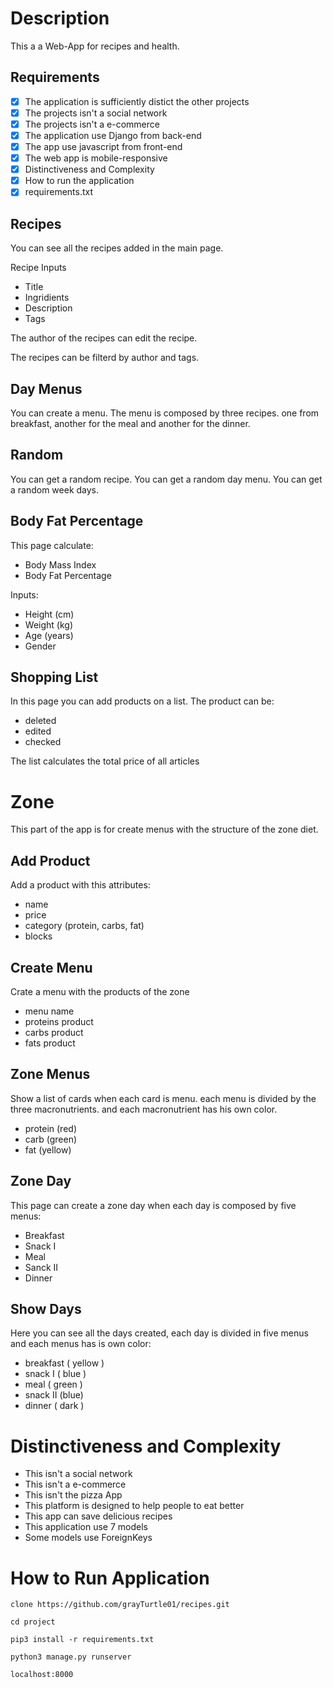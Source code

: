 # Description
This a a Web-App for recipes and health.

## Requirements
- [x] The application is sufficiently distict the other projects
- [x] The projects isn't a social network
- [x] The projects isn't a e-commerce
- [x] The application use Django from back-end
- [x] The app use javascript from front-end
- [x] The web app is mobile-responsive
- [x] Distinctiveness and Complexity
- [x] How to run the application
- [x] requirements.txt

## Recipes
You can see all the recipes added in the main page.

Recipe Inputs
- Title
- Ingridients
- Description
- Tags

The author of the recipes can edit the 
recipe.

The recipes can be filterd by author and tags.


## Day Menus
You can create a menu. The menu is composed
by  three recipes. one from breakfast, another 
for the meal and another for the dinner.


## Random
You can get a random recipe.
You can get a random day menu.
You can get a random week days.


## Body Fat Percentage
This page calculate:
  - Body Mass Index
  - Body Fat Percentage

Inputs:
  - Height (cm)
  - Weight (kg)
  - Age (years)
  - Gender 

## Shopping List
In this page you can add products on a list.
The product can be:
  - deleted
  - edited
  - checked

The list calculates the total price of all
articles

# Zone
This part of the app is for create menus with
the structure of the zone diet.

## Add Product
Add a product with this attributes:
- name
- price
- category (protein, carbs, fat)
- blocks 

## Create Menu
Crate a menu with the products of the zone
  - menu name
  - proteins product
  - carbs product
  - fats product

## Zone Menus
Show a list of cards when each card is menu.
each menu is divided by the three macronutrients.
and each macronutrient has his own color.
  - protein (red)
  - carb (green)
  - fat (yellow)

## Zone Day
This page can create a zone day when each day 
is composed by five menus:
  - Breakfast
  - Snack I
  - Meal 
  - Sanck II
  - Dinner

## Show Days
Here you can see all the days created,
each day is divided in five menus and each menus
has is own color:
  - breakfast ( yellow )
  - snack I ( blue )
  - meal ( green )
  - snack II (blue)
  - dinner ( dark )

# Distinctiveness and Complexity
  - This isn't a social network
  - This isn't a e-commerce
  - This isn't the pizza App
  - This platform is designed to help people to eat better
  - This app can save delicious recipes
  - This application use 7 models
  - Some models use ForeignKeys

# How to Run Application

`clone https://github.com/grayTurtle01/recipes.git`

`cd project `

`pip3 install -r requirements.txt`

`python3 manage.py runserver`

`localhost:8000`

